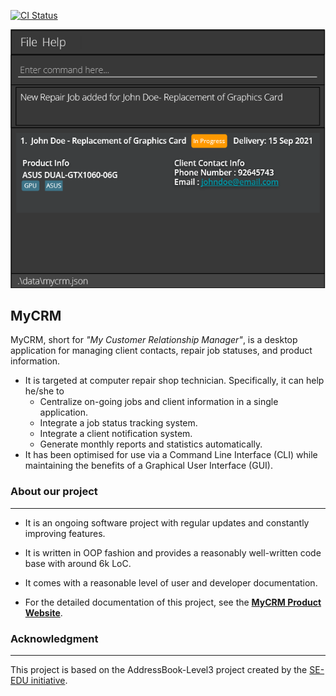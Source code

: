 [![CI Status](https://github.com/se-edu/addressbook-level3/workflows/Java%20CI/badge.svg)](https://github.com/AY2122S1-CS2103-T14-3/tp/actions)

![Ui](docs/images/Ui.png)

## MyCRM
MyCRM, short for _"My Customer Relationship Manager"_, is a desktop application for managing client contacts, repair job 
statuses, and product information. <br>

* It is targeted at computer repair shop technician. Specifically, it can help he/she to
  * Centralize on-going jobs and client information in a single application.
  * Integrate a job status tracking system.
  * Integrate a client notification system.
  * Generate monthly reports and statistics automatically.
* It has been optimised for use via a Command Line Interface (CLI) while maintaining the benefits of a Graphical User 
  Interface (GUI).

### About our project
___
* It is an ongoing software project with regular updates and constantly improving features.
* It is written in OOP fashion and provides a reasonably well-written code base with around 6k LoC. 
* It comes with a reasonable level of user and developer documentation.

* For the detailed documentation of this project, see the **[MyCRM Product Website](https://ay2122s1-cs2103-t14-3.github.io/tp/)**.

### Acknowledgment
___
This project is based on the AddressBook-Level3 project created by the [SE-EDU initiative](https://se-education.org).